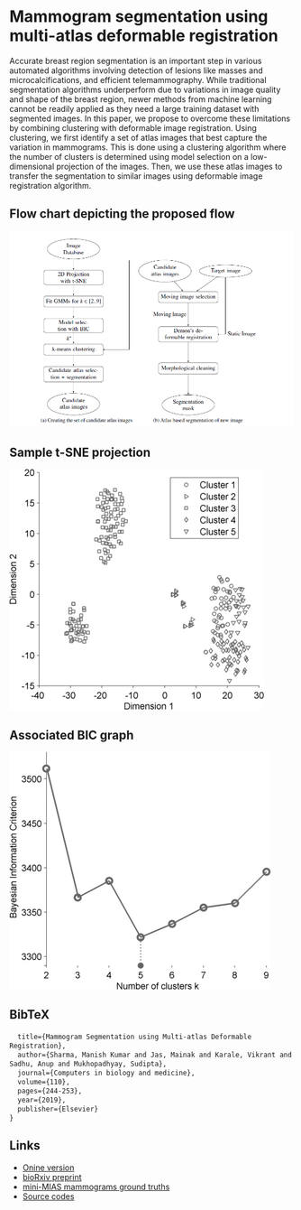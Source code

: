 # Mammogram segmentation using multi-atlas deformable registration

Accurate breast region segmentation is an important step in various automated algorithms involving detection of lesions like masses and microcalcifications, and efficient telemammography. While traditional segmentation algorithms underperform due to variations in image quality and shape of the breast region, newer methods from machine learning cannot be readily applied as they need a large training dataset with segmented images. In this paper, we propose to overcome these limitations by combining clustering with deformable image registration. Using clustering, we first identify a set of atlas images that best capture the variation in mammograms. This is done using a clustering algorithm where the number of clusters is determined using model selection on a low-dimensional projection of the images. Then, we use these atlas images to transfer the segmentation to similar images using deformable image registration algorithm.

## Flow chart depicting the proposed flow

![alt text](./flowChart.png)

## Sample t-SNE projection

![alt text](./t-SNE1.jpg)

## Associated BIC graph

![alt text](./BIC1.jpg)

## BibTeX
```@article{sharma2019mammogram,
  title={Mammogram Segmentation using Multi-atlas Deformable Registration},
  author={Sharma, Manish Kumar and Jas, Mainak and Karale, Vikrant and Sadhu, Anup and Mukhopadhyay, Sudipta},
  journal={Computers in biology and medicine},
  volume={110},
  pages={244-253},
  year={2019},
  publisher={Elsevier}
}
```

## Links
* [Onine version](https://www.sciencedirect.com/science/article/pii/S0010482519301945)
* [bioRxiv preprint](https://www.biorxiv.org/content/biorxiv/early/2019/02/06/542217.full.pdf)
* [mini-MIAS mammograms ground truths](https://github.com/brsegmentation/brsegmentation)
* [Source codes](https://github.com/brsegmentation/brsegmentation)
